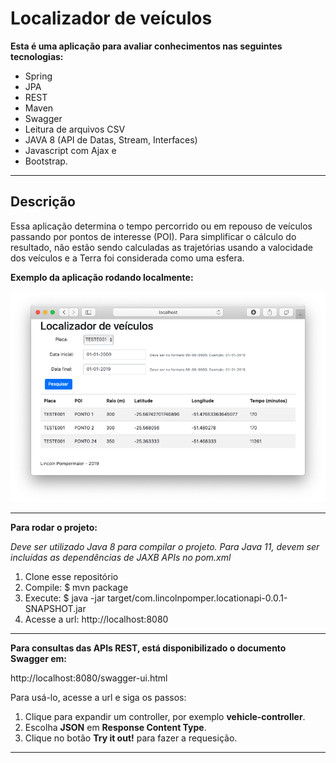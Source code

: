 

# Localizador de veículos

  **Esta é uma aplicação para avaliar conhecimentos nas seguintes tecnologias:**

 - Spring
 - JPA
 - REST
 - Maven
 - Swagger
 - Leitura de arquivos CSV
 - JAVA 8 (API de Datas, Stream, Interfaces)
 - Javascript com Ajax e
 - Bootstrap.

---

## Descrição

Essa aplicação determina o tempo percorrido ou em repouso de veículos passando por pontos de interesse (POI). Para simplificar o cálculo do resultado, não estão sendo calculadas as trajetórias usando a valocidade dos veículos e a Terra foi considerada como uma esfera.

**Exemplo da aplicação rodando localmente:**

![Alt text](readme-files/screen.png?raw=true "Title")

---

**Para rodar o projeto:**

*Deve ser utilizado Java 8 para compilar o projeto. Para Java 11, devem ser incluídas as dependências de JAXB APIs no pom.xml*

1. Clone esse repositório
2. Compile: $ mvn package
3. Execute: $ java -jar target/com.lincolnpomper.locationapi-0.0.1-SNAPSHOT.jar
4. Acesse a url: http://localhost:8080

---

**Para consultas das APIs REST, está disponibilizado o documento Swagger em:**

http://localhost:8080/swagger-ui.html

Para usá-lo, acesse a url e siga os passos:

1. Clique para expandir um controller, por exemplo **vehicle-controller**.
2. Escolha **JSON** em **Response Content Type**.
3. Clique no botão **Try it out!** para fazer a requesição.

---